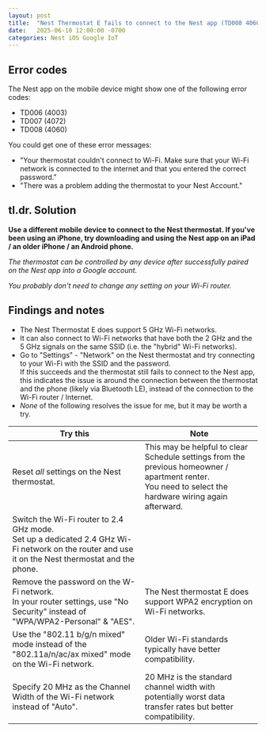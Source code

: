 ```yaml
---
layout: post
title:  "Nest Thermostat E fails to connect to the Nest app (TD008 4060)"
date:   2025-06-10 12:00:00 -0700
categories: Nest iOS Google IoT
---
```


## Error codes

The Nest app on the mobile device might show one of the following error codes:

- TD006 (4003)
- TD007 (4072)
- TD008 (4060)

You could get one of these error messages: 

- "Your thermostat couldn't connect to Wi-Fi. Make sure that your Wi-Fi network is connected to the internet and that you entered the correct password."
- "There was a problem adding the thermostat to your Nest Account."

## tl.dr. Solution

**Use a different mobile device to connect to the Nest thermostat. If you've been using an iPhone, try downloading and using the Nest app on an iPad / an older iPhone / an Android phone.**

*The thermostat can be controlled by any device after successfully paired on the Nest app into a Google account.*

*You probably don't need to change any setting on your Wi-Fi router.*

## Findings and notes

* The Nest Thermostat E does support 5 GHz Wi-Fi networks. 
* It can also connect to Wi-Fi networks that have both the 2 GHz and the 5 GHz signals on the same SSID (i.e. the "hybrid" Wi-Fi networks).
* Go to "Settings" - "Network" on the Nest thermostat and try connecting to your Wi-Fi with the SSID and the password. \
  If this succeeds and the thermostat still fails to connect to the Nest app, this indicates the issue is around the connection between the thermostat and the phone (likely via Bluetooth LE), instead of the connection to the Wi-Fi router / Internet.
* *None* of the following resolves the issue for me, but it may be worth a try.

| Try this | Note |
| -- | -- |
| Reset *all* settings on the Nest thermostat. | This may be helpful to clear Schedule settings from the previous homeowner / apartment renter. <br>You need to select the hardware wiring again afterward. |
| Switch the Wi-Fi router to 2.4 GHz mode. <br>Set up a dedicated 2.4 GHz Wi-Fi network on the router and use it on the Nest thermostat and the phone. | |
| Remove the password on the W-Fi network. <br>In your router settings, use "No Security" instead of "WPA/WPA2-Personal" & "AES". | The Nest thermostat E does support WPA2 encryption on Wi-Fi networks. |
| Use the "802.11 b/g/n mixed" mode instead of the "802.11a/n/ac/ax mixed" mode on the Wi-Fi network. | Older Wi-Fi standards typically have better compatibility. |
| Specify 20 MHz as the Channel Width of the Wi-Fi network instead of "Auto". | 20 MHz is the standard channel width with potentially worst data transfer rates but better compatibility. |
